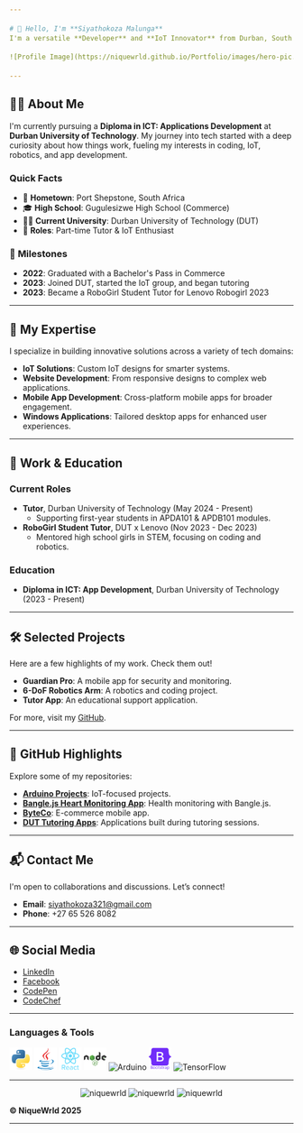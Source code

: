 ```yaml
---

# 👋 Hello, I'm **Siyathokoza Malunga**  
I'm a versatile **Developer** and **IoT Innovator** from Durban, South Africa. Passionate about cutting-edge technology, I aim to bring impactful innovations to South Africa!  

![Profile Image](https://niquewrld.github.io/Portfolio/images/hero-pic.png)  

---
```


## 👨‍💻 **About Me**  
I'm currently pursuing a **Diploma in ICT: Applications Development** at **Durban University of Technology**. My journey into tech started with a deep curiosity about how things work, fueling my interests in coding, IoT, robotics, and app development.  

### **Quick Facts**  
- 🏡 **Hometown**: Port Shepstone, South Africa  
- 🎓 **High School**: Gugulesizwe High School (Commerce)  
- 🧑‍🏫 **Current University**: Durban University of Technology (DUT)  
- 🔧 **Roles**: Part-time Tutor & IoT Enthusiast  

### 🌟 **Milestones**  
- **2022**: Graduated with a Bachelor's Pass in Commerce  
- **2023**: Joined DUT, started the IoT group, and began tutoring  
- **2023**: Became a RoboGirl Student Tutor for Lenovo Robogirl 2023  

---

## 🚀 **My Expertise**  
I specialize in building innovative solutions across a variety of tech domains:  
- **IoT Solutions**: Custom IoT designs for smarter systems.  
- **Website Development**: From responsive designs to complex web applications.  
- **Mobile App Development**: Cross-platform mobile apps for broader engagement.  
- **Windows Applications**: Tailored desktop apps for enhanced user experiences.  

---

## 📂 **Work & Education**  

### **Current Roles**  
- **Tutor**, Durban University of Technology (May 2024 - Present)  
  - Supporting first-year students in APDA101 & APDB101 modules.  
- **RoboGirl Student Tutor**, DUT x Lenovo (Nov 2023 - Dec 2023)  
  - Mentored high school girls in STEM, focusing on coding and robotics.  

### **Education**  
- **Diploma in ICT: App Development**, Durban University of Technology (2023 - Present)  

---

## 🛠 **Selected Projects**  
Here are a few highlights of my work. Check them out!  
- **Guardian Pro**: A mobile app for security and monitoring.  
- **6-DoF Robotics Arm**: A robotics and coding project.  
- **Tutor App**: An educational support application.  

For more, visit my [GitHub](https://github.com/NiqueWrld?tab=repositories).  

---

## 📂 **GitHub Highlights**  
Explore some of my repositories:  
- [**Arduino Projects**](https://github.com/NiqueWrld/Arduino): IoT-focused projects.  
- [**Bangle.js Heart Monitoring App**](https://github.com/NiqueWrld/Bangle.js-Heart-Monitoring-App): Health monitoring with Bangle.js.  
- [**ByteCo**](https://github.com/NiqueWrld/ByteCo): E-commerce mobile app.  
- [**DUT Tutoring Apps**](https://github.com/NiqueWrld/DUT-Tutoring-Apps): Applications built during tutoring sessions.  

---

## 📬 **Contact Me**  
I'm open to collaborations and discussions. Let’s connect!  
- **Email**: [siyathokoza321@gmail.com](mailto:siyathokoza321@gmail.com)  
- **Phone**: +27 65 526 8082  

---

## 🌐 **Social Media**  
- [LinkedIn](https://www.linkedin.com/in/siyathokoza-malunga-b9535029b/)  
- [Facebook](https://www.facebook.com/theofficialmacnique/)  
- [CodePen](https://codepen.io/macnique)  
- [CodeChef](https://www.codechef.com/users/siyathokoza)  

---

### **Languages & Tools**  
<div align="left">
  <img src="https://raw.githubusercontent.com/devicons/devicon/master/icons/python/python-original.svg" alt="Python" width="40" height="40"/>
  <img src="https://raw.githubusercontent.com/devicons/devicon/master/icons/java/java-original.svg" alt="Java" width="40" height="40"/>
  <img src="https://raw.githubusercontent.com/devicons/devicon/master/icons/react/react-original-wordmark.svg" alt="React" width="40" height="40"/>
  <img src="https://raw.githubusercontent.com/devicons/devicon/master/icons/nodejs/nodejs-original-wordmark.svg" alt="Node.js" width="40" height="40"/>
  <img src="https://cdn.worldvectorlogo.com/logos/arduino-1.svg" alt="Arduino" width="40" height="40"/>
  <img src="https://raw.githubusercontent.com/devicons/devicon/master/icons/bootstrap/bootstrap-plain-wordmark.svg" alt="Bootstrap" width="40" height="40"/>
  <img src="https://www.vectorlogo.zone/logos/tensorflow/tensorflow-icon.svg" alt="TensorFlow" width="40" height="40"/>
</div>  

---

<p align="center">
  <img src="https://github-readme-stats.vercel.app/api/top-langs?username=niquewrld&show_icons=true&layout=compact" alt="niquewrld" />
  <img src="https://github-readme-stats.vercel.app/api?username=niquewrld&show_icons=true" alt="niquewrld" />
  <img src="https://github-readme-streak-stats.herokuapp.com/?user=niquewrld" alt="niquewrld" />
</p>  

**© NiqueWrld 2025**  

---  
